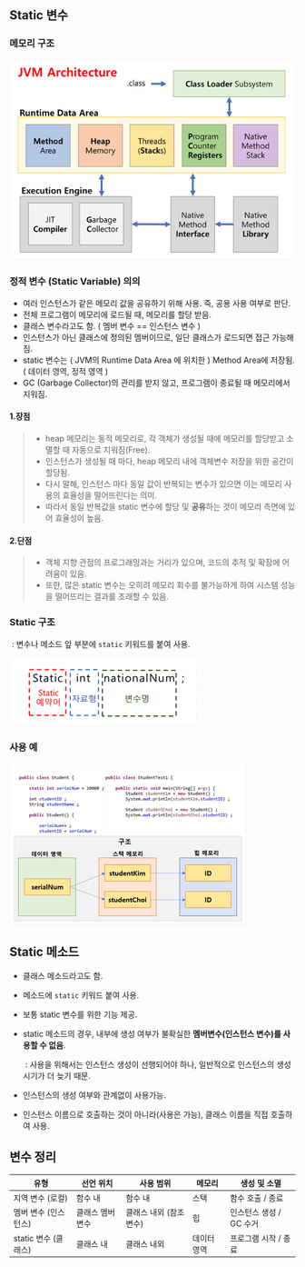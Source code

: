 ## Static 변수

### 	메모리 구조

<img src="images/image-20200912123259682.png" alt="image-20200912123259682" style="zoom:80%;" />



### 정적 변수 (Static Variable) 의의

* 여러 인스턴스가 같은 메모리 값을 공유하기 위해 사용. 즉, 공용 사용 여부로 판단.
* 전체 프로그램이 메모리에 로드될 때, 메모리를 할당 받음.
* 클래스 변수라고도 함. ( 멤버 변수 == 인스턴스 변수 )
* 인스턴스가 아닌 클래스에 정의된 멤버이므로, 일단 클래스가 로드되면 접근 가능해짐.
* static 변수는 ( JVM의 Runtime Data Area 에 위치한 ) Method Area에 저장됨. ( 데이터 영역, 정적 영역 )
* GC (Garbage Collector)의 관리를 받지 않고, 프로그램이 종료될 때 메모리에서 지워짐.




#### 1.장점

> * heap 메모리는 동적 메모리로, 각 객체가 생성될 때에 메모리를 할당받고 소멸할 때 자동으로 지워짐(Free).
> * 인스턴스가 생성될 때 마다, heap 메모리 내에 객체변수 저장을 위한 공간이 할당됨. 
> * 다시 말해, 인스턴스 마다 동일 값이 반복되는 변수가 있으면 이는 메모리 사용의 효율성을 떨어뜨린다는 의미.
> * 따라서 동일 반복값을 static 변수에 할당 및 **공유**하는 것이 메모리 측면에 있어 효율성이 높음.

#### 2.단점

> * 객체 지향 관점의 프로그래밍과는 거리가 있으며, 코드의 추적 및 확장에 어려움이 있음.
> * 또한, 많은 static 변수는 오히려 메모리 회수를 불가능하게 하여 시스템 성능을 떨어뜨리는 결과를 초래할 수 있음. 



### Static 구조

​	: 변수나 메소드 앞 부분에 `static` 키워드를 붙여 사용.

![image-20200912092426576](images/image-20200912092426576.png)



### 사용 예

![image-20200912104402841](images/image-20200912104402841.png)



## Static 메소드

* 클래스 메소드라고도 함.

* 메소드에 `static` 키워드 붙여 사용.

* 보통 static 변수를 위한 기능 제공.

* static 메소드의 경우, 내부에 생성 여부가 불확실한 **멤버변수(인스턴스 변수)를 사용할 수 없음**. 

    ​	:  사용을 위해서는 인스턴스 생성이 선행되어야 하나, 일반적으로 인스턴스의 생성 시기가 더 늦기 때문. 

* 인스턴스의 생성 여부와 관계없이 사용가능. 

* 인스턴스 이름으로 호출하는 것이 아니라(사용은 가능), 클래스 이름을 직접 호출하여 사용. 





## 변수 정리

| 유형                 | 선언 위치        | 사용 범위               | 메모리      | 생성 및 소멸            |
| -------------------- | ---------------- | ----------------------- | ----------- | ----------------------- |
| 지역 변수 (로컬)     | 함수 내          | 함수 내                 | 스택        | 함수 호출 / 종료        |
| 멤버 변수 (인스턴스) | 클래스 멤버 변수 | 클래스 내외 (참조 변수) | 힙          | 인스턴스 생성 / GC 수거 |
| static 변수 (클래스) | 클래스 내        | 클래스 내외             | 데이터 영역 | 프로그램 시작 / 종료    |

